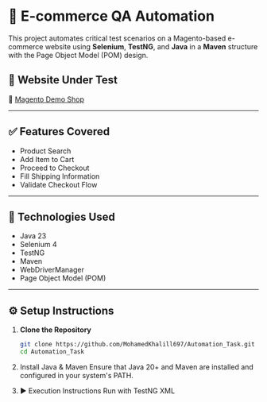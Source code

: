 # 🛒 E-commerce QA Automation

This project automates critical test scenarios on a Magento-based e-commerce website using **Selenium**, **TestNG**, and **Java** in a **Maven** structure with the Page Object Model (POM) design.

## 📌 Website Under Test

🔗 [Magento Demo Shop](https://magento.softwaretestingboard.com/men/tops-men/hoodies-and-sweatshirts-men.html)

---

## ✅ Features Covered

- Product Search
- Add Item to Cart
- Proceed to Checkout
- Fill Shipping Information
- Validate Checkout Flow

---

## 🧪 Technologies Used

- Java 23
- Selenium 4
- TestNG
- Maven
- WebDriverManager
- Page Object Model (POM)

---

## ⚙️ Setup Instructions

1. **Clone the Repository**  
   ```bash
   git clone https://github.com/MohamedKhalill697/Automation_Task.git
   cd Automation_Task

2. Install Java & Maven
   Ensure that Java 20+ and Maven are installed and configured in your system's PATH.

3. ▶️ Execution Instructions
   Run with TestNG XML
